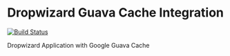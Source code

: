 # Dropwizard Guava Cache Integration

[![Build Status](https://travis-ci.org/ajtechdeveloper/DropwizardCache.svg?branch=master)](https://travis-ci.org/ajtechdeveloper/DropwizardCache)

Dropwizard Application with Google Guava Cache
